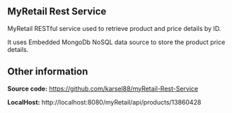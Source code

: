 ## MyRetail Rest Service

MyRetail RESTful service used to retrieve product and price details by ID.

It uses Embedded MongoDb NoSQL data source to store the product price details.

##  Other information

**Source code:**
https://github.com/karsel88/myRetail-Rest-Service

**LocalHost:**
http://localhost:8080/myRetail/api/products/13860428